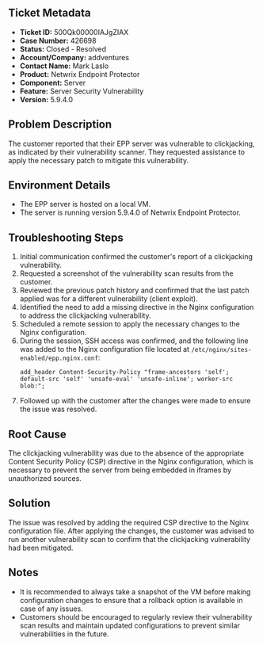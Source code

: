 ## Ticket Metadata
- **Ticket ID:** 500Qk00000IAJgZIAX
- **Case Number:** 426698
- **Status:** Closed - Resolved
- **Account/Company:** addventures
- **Contact Name:** Mark Laslo
- **Product:** Netwrix Endpoint Protector
- **Component:** Server
- **Feature:** Server Security Vulnerability
- **Version:** 5.9.4.0

## Problem Description
The customer reported that their EPP server was vulnerable to clickjacking, as indicated by their vulnerability scanner. They requested assistance to apply the necessary patch to mitigate this vulnerability.

## Environment Details
- The EPP server is hosted on a local VM.
- The server is running version 5.9.4.0 of Netwrix Endpoint Protector.

## Troubleshooting Steps
1. Initial communication confirmed the customer's report of a clickjacking vulnerability.
2. Requested a screenshot of the vulnerability scan results from the customer.
3. Reviewed the previous patch history and confirmed that the last patch applied was for a different vulnerability (client exploit).
4. Identified the need to add a missing directive in the Nginx configuration to address the clickjacking vulnerability.
5. Scheduled a remote session to apply the necessary changes to the Nginx configuration.
6. During the session, SSH access was confirmed, and the following line was added to the Nginx configuration file located at `/etc/nginx/sites-enabled/epp.nginx.conf`:
   ```nginx
   add_header Content-Security-Policy "frame-ancestors 'self'; default-src 'self' 'unsafe-eval' 'unsafe-inline'; worker-src blob:";
   ```
7. Followed up with the customer after the changes were made to ensure the issue was resolved.

## Root Cause
The clickjacking vulnerability was due to the absence of the appropriate Content Security Policy (CSP) directive in the Nginx configuration, which is necessary to prevent the server from being embedded in iframes by unauthorized sources.

## Solution
The issue was resolved by adding the required CSP directive to the Nginx configuration file. After applying the changes, the customer was advised to run another vulnerability scan to confirm that the clickjacking vulnerability had been mitigated.

## Notes
- It is recommended to always take a snapshot of the VM before making configuration changes to ensure that a rollback option is available in case of any issues.
- Customers should be encouraged to regularly review their vulnerability scan results and maintain updated configurations to prevent similar vulnerabilities in the future.